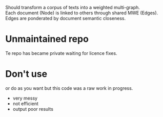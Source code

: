 Should transform a corpus of texts into a weighted multi-graph.  
Each document (Node) is linked to others through shared MWE (Edges).  
Edges are ponderated by document semantic closeness.

# Unmaintained repo
Te repo has became private waiting for licence fixes.

# Don't use
or do as you want but this code was a raw work in progress. 
- very messy
- not efficient
- output poor results

